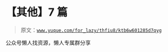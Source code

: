 # 【其他】7 篇

> 原文：[`www.yuque.com/for_lazy/thfiu8/ktb6w601285d7qyg`](https://www.yuque.com/for_lazy/thfiu8/ktb6w601285d7qyg)



公众号懒人找资源，懒人专属群分享